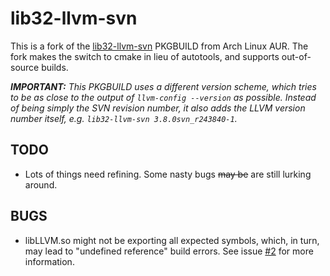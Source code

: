 # lib32-llvm-svn

This is a fork of the [lib32-llvm-svn](https://aur4.archlinux.org/packages/llvm-svn/) PKGBUILD from Arch Linux AUR. The fork makes the switch to cmake in lieu of autotools, and supports out-of-source builds.

___IMPORTANT:___ _This PKGBUILD uses a different version scheme, which tries to be as close to the output of `llvm-config --version` as possible. Instead of being simply the SVN revision number, it also adds the LLVM version number itself, e.g. `lib32-llvm-svn 3.8.0svn_r243840-1`._

## TODO

* Lots of things need refining. Some nasty bugs ~~may be~~ are still lurking around.

## BUGS

* libLLVM.so might not be exporting all expected symbols, which, in turn, may lead to "undefined reference" build errors. See issue [#2](https://github.com/kerberizer/llvm-svn/issues/2) for more information.
